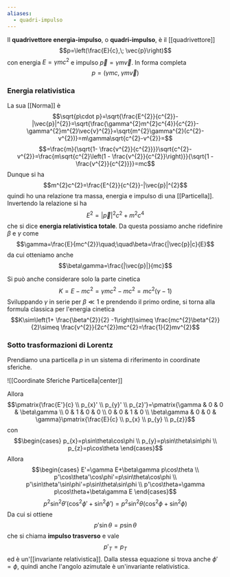 ```yaml
---
aliases:
  - quadri-impulso
---
```

Il **quadrivettore energia-impulso**, o **quadri-impulso**, è il [[quadrivettore]]
$$p=\left(\frac{E}{c},\; \vec{p}\right)$$
con energia $E=\gamma mc^{2}$ e impulso $\vec{p}=\gamma m\vec{v}$. In forma completa
$$p=(\gamma mc,\;\gamma m\vec{v})$$
### Energia relativistica
La sua [[Norma]] è
$$\sqrt{p\cdot p}=\sqrt{\frac{E^{2}}{c^{2}}-|\vec{p}|^{2}}=\sqrt{\frac{\gamma^{2}m^{2}c^{4}}{c^{2}}-\gamma^{2}m^{2}\vec{v}^{2}}=\sqrt{m^{2}\gamma^{2}(c^{2}-v^{2})}=m\gamma\sqrt{c^{2}-v^{2}}=$$
$$=\frac{m}{\sqrt{1- \frac{v^{2}}{c^{2}}}}\sqrt{c^{2}-v^{2}}=\frac{m\sqrt{c^{2}\left(1 - \frac{v^{2}}{c^{2}}\right)}}{\sqrt{1 - \frac{v^{2}}{c^{2}}}}=mc$$
Dunque si ha
$$m^{2}c^{2}=\frac{E^{2}}{c^{2}}-|\vec{p}|^{2}$$
quindi ho una relazione tra massa, energia e impulso di una [[Particella]]. Invertendo la relazione si ha
$$E^{2}=|\vec{p}|^{2}c^{2}+m^{2}c^{4}$$
che si dice **energia relativistica totale**. Da questa possiamo anche ridefinire $\beta$ e $\gamma$ come
$$\gamma=\frac{E}{mc^{2}}\quad;\quad\beta=\frac{|\vec{p}|c}{E}$$
da cui otteniamo anche
$$\beta\gamma=\frac{|\vec{p}|}{mc}$$

Si può anche considerare solo la parte cinetica
$$K=E-mc^{2}=\gamma mc^{2} -mc^{2}=mc^{2}(\gamma-1)$$
Sviluppando $\gamma$ in serie per $\beta\ll1$ e prendendo il primo ordine, si torna alla formula classica per l'energia cinetica
$$K\sim\left(1+ \frac{\beta^{2}}{2} -1\right)\simeq \frac{mc^{2}\beta^{2}}{2}\simeq \frac{v^{2}}{2c^{2}}mc^{2}=\frac{1}{2}mv^{2}$$
### Sotto trasformazioni di Lorentz
Prendiamo una particella $p$ in un sistema di riferimento in coordinate sferiche.

![[Coordinate Sferiche Particella|center]]

Allora
$$\pmatrix{\frac{E'}{c} \\ p_{x}' \\ p_{y}' \\ p_{z}'}=\pmatrix{\gamma & 0 & 0 & \beta\gamma \\ 0 & 1 & 0 & 0 \\ 0 & 0 & 1 & 0 \\ \beta\gamma & 0 & 0 & \gamma}\pmatrix{\frac{E}{c} \\ p_{x} \\ p_{y} \\ p_{z}}$$
con
$$\begin{cases}
p_{x}=p\sin\theta\cos\phi \\
p_{y}=p\sin\theta\sin\phi \\
p_{z}=p\cos\theta
\end{cases}$$
Allora
$$\begin{cases}
E'=\gamma E+\beta\gamma p\cos\theta \\
p'\cos\theta'\cos\phi'=p\sin\theta\cos\phi \\
p'\sin\theta'\sin\phi'=p\sin\theta\sin\phi \\
p'\cos\theta=\gamma p\cos\theta+\beta\gamma E
\end{cases}$$
$$p^{2}\sin^{2}\theta'(\cos^{2}\phi'+\sin^{2}\phi')=p^{2}\sin^{2}\theta(\cos^{2}\phi+\sin^{2}\phi)$$
Da cui si ottiene
$$p'\sin\theta=p\sin\theta$$
che si chiama **impulso trasverso** e vale
$$p'_{T}=p_{T}$$
ed è un'[[invariante relativistica]]. Dalla stessa equazione si trova anche $\phi'=\phi$, quindi anche l'angolo azimutale è un'invariante relativistica.